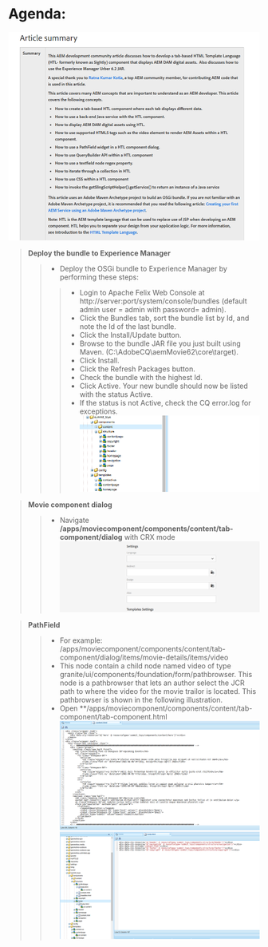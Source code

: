 # Agenda:
![alt text](https://github.com/vuongluisvippro/AEM-Research/blob/tab_movie_component_3/cq1.png)

> **Deploy the bundle to Experience Manager**
>> - Deploy the OSGi bundle to Experience Manager by performing these steps:
>>> - Login to Apache Felix Web Console at http://server:port/system/console/bundles (default admin user = admin with password= admin).
>>> - Click the Bundles tab, sort the bundle list by Id, and note the Id of the last bundle.
>>> - Click the Install/Update button.
>>> - Browse to the bundle JAR file you just built using Maven. (C:\AdobeCQ\aemMovie62\core\target).
>>> - Click Install.
>>> - Click the Refresh Packages button.
>>> - Check the bundle with the highest Id.
>>> - Click Active. Your new bundle should now be listed with the status Active.
>>> - If the status is not Active, check the CQ error.log for exceptions.
![alt text](https://github.com/vuongluisvippro/AEM-Research/blob/tab_movie_component_3/cq2.png)

> **Movie component dialog**
>> - Navigate **/apps/moviecomponent/components/content/tab-component/dialog** with CRX mode
![alt text](https://github.com/vuongluisvippro/AEM-Research/blob/tab_movie_component_3/cq3.png)

> **PathField**
>> - For example: /apps/moviecomponent/components/content/tab-component/dialog/items/movie-details/items/video
>> - This node contain a child node named video of type granite/ui/components/foundation/form/pathbrowser. This node is a pathbrowser that lets an author select the JCR path to where the video for the movie trailor is located. This pathbrowser is shown in the following illustration.  
>> - Open **/apps/moviecomponent/components/content/tab-component/tab-component.html
![alt text](https://github.com/vuongluisvippro/AEM-Research/blob/tab_movie_component_3/cq4.png)
![alt text](https://github.com/vuongluisvippro/AEM-Research/blob/tab_movie_component_3/cq5.png)
